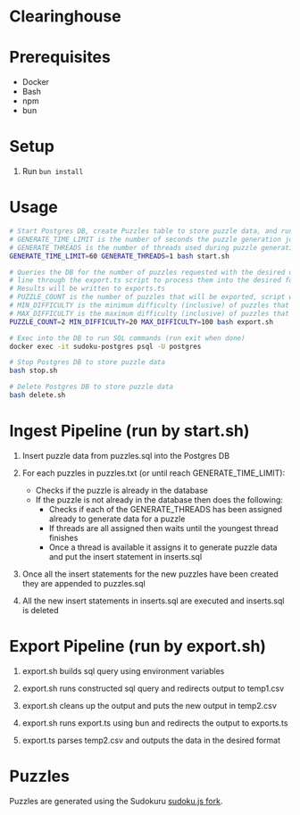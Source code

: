 # Clearinghouse

# Prerequisites

* Docker
* Bash
* npm
* bun

# Setup

1. Run `bun install`

# Usage

```bash
# Start Postgres DB, create Puzzles table to store puzzle data, and run ingest pipeline to load puzzle data
# GENERATE_TIME_LIMIT is the number of seconds the puzzle generation jobs can run before they wind down, defaults to 60
# GENERATE_THREADS is the number of threads used during puzzle generation (in addition to main thread), defaults to 1
GENERATE_TIME_LIMIT=60 GENERATE_THREADS=1 bash start.sh

# Queries the DB for the number of puzzles requested with the desired difficulty values and then runs each
# line through the export.ts script to process them into the desired format used by Sudokuru Frontend
# Results will be written to exports.ts
# PUZZLE_COUNT is the number of puzzles that will be exported, script will fail if not enough puzzles in DB
# MIN_DIFFICULTY is the minimum difficulty (inclusive) of puzzles that will be considered for export
# MAX_DIFFICULTY is the maximum difficulty (inclusive) of puzzles that will be considered for export
PUZZLE_COUNT=2 MIN_DIFFICULTY=20 MAX_DIFFICULTY=100 bash export.sh

# Exec into the DB to run SQL commands (run exit when done)
docker exec -it sudoku-postgres psql -U postgres

# Stop Postgres DB to store puzzle data
bash stop.sh

# Delete Postgres DB to store puzzle data
bash delete.sh
```

# Ingest Pipeline (run by start.sh)

1. Insert puzzle data from puzzles.sql into the Postgres DB

2. For each puzzles in puzzles.txt (or until reach GENERATE_TIME_LIMIT):
	* Checks if the puzzle is already in the database
	* If the puzzle is not already in the database then does the following:
		* Checks if each of the GENERATE_THREADS has been assigned already to generate data for a puzzle
		* If threads are all assigned then waits until the youngest thread finishes
		* Once a thread is available it assigns it to generate puzzle data and put the insert statement in inserts.sql

3. Once all the insert statements for the new puzzles have been created they are appended to puzzles.sql

4. All the new insert statements in inserts.sql are executed and inserts.sql is deleted

# Export Pipeline (run by export.sh)

1. export.sh builds sql query using environment variables 

2. export.sh runs constructed sql query and redirects output to temp1.csv

3. export.sh cleans up the output and puts the new output in temp2.csv

4. export.sh runs export.ts using bun and redirects the output to exports.ts

5. export.ts parses temp2.csv and outputs the data in the desired format

# Puzzles

Puzzles are generated using the Sudokuru [sudoku.js fork](https://github.com/Sudokuru/sudoku.js).